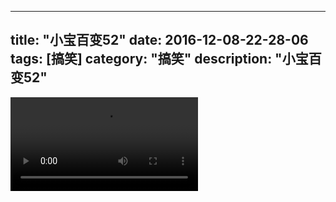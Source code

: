 
---
title: "小宝百变52"
date: 2016-12-08-22-28-06
tags: [搞笑]
category: "搞笑"
description: "小宝百变52"
---
<video src="http://ohtsqip0g.bkt.clouddn.com/小宝百变52-搞笑-搞笑.mp4" controls="controls"></video>
